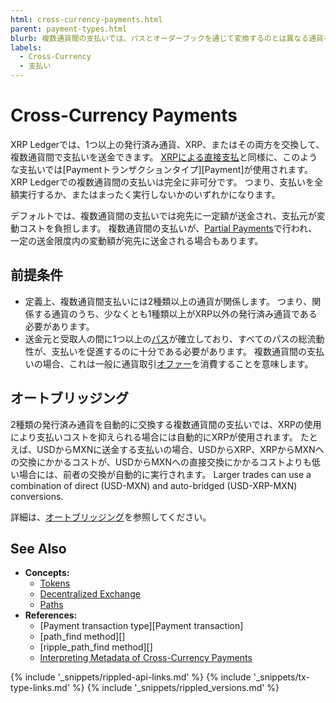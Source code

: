 ```yaml
---
html: cross-currency-payments.html
parent: payment-types.html
blurb: 複数通貨間の支払いでは、パスとオーダーブックを通じて変換するのとは異なる通貨を自動的にに送金します。
labels:
  - Cross-Currency
  - 支払い
---
```


# Cross-Currency Payments

XRP Ledgerでは、1つ以上の発行済み通貨、XRP、またはその両方を交換して、複数通貨間で支払いを送金できます。 [XRPによる直接支払](use-simple-xrp-payments.html)と同様に、このような支払いでは\[Paymentトランザクションタイプ\]\[Payment\]が使用されます。 XRP Ledgerでの複数通貨間の支払いは完全に非可分です。 つまり、支払いを全額実行するか、またはまったく実行しないかのいずれかになります。

デフォルトでは、複数通貨間の支払いでは宛先に一定額が送金され、支払元が変動コストを負担します。 複数通貨間の支払いが、[Partial Payments](partial-payments.html)で行われ、一定の送金限度内の変動額が宛先に送金される場合もあります。


## 前提条件

- 定義上、複数通貨間支払いには2種類以上の通貨が関係します。 つまり、関係する通貨のうち、少なくとも1種類以上がXRP以外の発行済み通貨である必要があります。
- 送金元と受取人の間に1つ以上の[パス](paths.html)が確立しており、すべてのパスの総流動性が、支払いを促進するのに十分である必要があります。 複数通貨間の支払いの場合、これは一般に通貨取引[オファー](offers.html)を消費することを意味します。


## オートブリッジング

2種類の発行済み通貨を自動的に交換する複数通貨間の支払いでは、XRPの使用により支払いコストを抑えられる場合には自動的にXRPが使用されます。 たとえば、USDからMXNに送金する支払いの場合、USDからXRP、XRPからMXNへの交換にかかるコストが、USDからMXNへの直接交換にかかるコストよりも低い場合には、前者の交換が自動的に実行されます。 Larger trades can use a combination of direct (USD-MXN) and auto-bridged (USD-XRP-MXN) conversions.

詳細は、[オートブリッジング](autobridging.html)を参照してください。


## See Also

- **Concepts:**
    - [Tokens](tokens.html)
    - [Decentralized Exchange](decentralized-exchange.html)
    - [Paths](paths.html)
- **References:**
    - \[Payment transaction type\]\[Payment transaction\]
    - \[path_find method\]\[\]
    - \[ripple_path_find method\]\[\]
    - [Interpreting Metadata of Cross-Currency Payments](look-up-transaction-results.html#token-payments)

<!--{# common link defs #}-->
{% include '_snippets/rippled-api-links.md' %}
{% include '_snippets/tx-type-links.md' %}
{% include '_snippets/rippled_versions.md' %}
